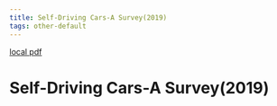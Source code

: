 ```yaml
---
title: Self-Driving Cars-A Survey(2019)
tags: other-default
---
```


[local pdf](../../../pdfs/2019-Self-Driving%20Cars-A%20Survey.pdf)

# Self-Driving Cars-A Survey(2019)
